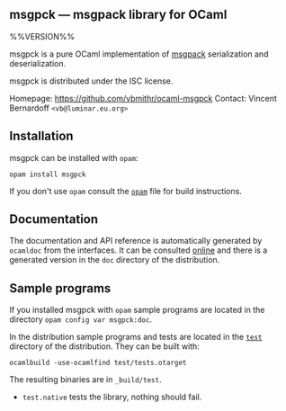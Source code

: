 msgpck — msgpack library for OCaml
-------------------------------------------------------------------------------
%%VERSION%%

msgpck is a pure OCaml implementation of [msgpack](https://msgpack.org/) serialization and deserialization.

msgpck is distributed under the ISC license.

Homepage: https://github.com/vbmithr/ocaml-msgpck 
Contact: Vincent Bernardoff `<vb@luminar.eu.org>`

## Installation

msgpck can be installed with `opam`:

    opam install msgpck

If you don't use `opam` consult the [`opam`](msgpck.opam) file for build
instructions.

## Documentation

The documentation and API reference is automatically generated by
`ocamldoc` from the interfaces. It can be consulted [online][doc]
and there is a generated version in the `doc` directory of the
distribution.

[doc]: https://vbmithr.github.io/msgpck/doc

## Sample programs

If you installed msgpck with `opam` sample programs are located in
the directory `opam config var msgpck:doc`.

In the distribution sample programs and tests are located in the
[`test`](test) directory of the distribution. They can be built with:

    ocamlbuild -use-ocamlfind test/tests.otarget

The resulting binaries are in `_build/test`.

- `test.native` tests the library, nothing should fail.
